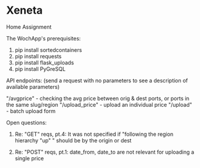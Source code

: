 # Xeneta
Home Assignment

The WochApp's prerequisites:

1) pip install sortedcontainers
2) pip install requests
3) pip install flask_uploads
4) pip install PyGreSQL

API endpoints:
(send a request with no parameters to see a description of available parameters)

"/avgprice"      - checking the avg price between orig & dest ports, or ports in the same slug/region
"/upload_price"  - upload an individual price
"/upload"        - batch upload form

Open questions:

1) Re: "GET" reqs, pt.4: It was not specified if "following the
   region hierarchy "up" " should be by the origin or dest
   
2) Re: "POST" reqs, pt.1: date_from, date_to are not relevant for uploading a single price 
